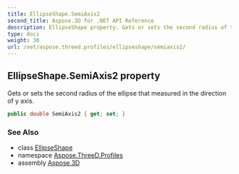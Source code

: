 ```yaml
---
title: EllipseShape.SemiAxis2
second_title: Aspose.3D for .NET API Reference
description: EllipseShape property. Gets or sets the second radius of the ellipse that measured in the direction of y axis
type: docs
weight: 30
url: /net/aspose.threed.profiles/ellipseshape/semiaxis2/
---
```

## EllipseShape.SemiAxis2 property

Gets or sets the second radius of the ellipse that measured in the direction of y axis.

```csharp
public double SemiAxis2 { get; set; }
```

### See Also

* class [EllipseShape](../)
* namespace [Aspose.ThreeD.Profiles](../../ellipseshape/)
* assembly [Aspose.3D](../../../)


